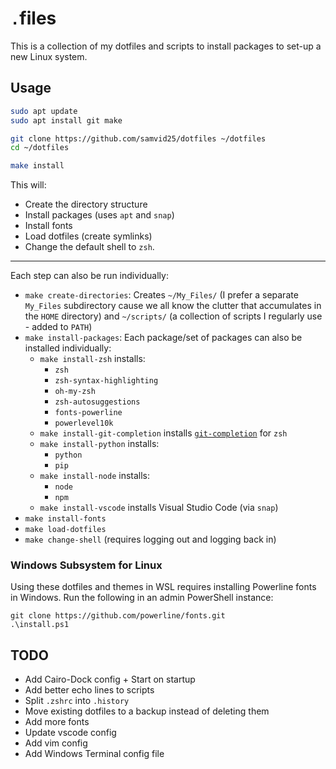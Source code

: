 # `.`files

This is a collection of my dotfiles and scripts to install packages to set-up a new Linux system.

## Usage

```bash
sudo apt update
sudo apt install git make

git clone https://github.com/samvid25/dotfiles ~/dotfiles
cd ~/dotfiles

make install
```

This will:
* Create the directory structure
* Install packages (uses `apt` and `snap`)
* Install fonts
* Load dotfiles (create symlinks)
* Change the default shell to `zsh`.

<hr \>

Each step can also be run individually:
* `make create-directories`: Creates `~/My_Files/` (I prefer a separate `My_Files` subdirectory cause we all know the clutter that accumulates in the `HOME` directory) and `~/scripts/` (a collection of scripts I regularly use - added to `PATH`)
* `make install-packages`: Each package/set of packages can also be installed individually:
    * `make install-zsh` installs:
        * `zsh`
        * `zsh-syntax-highlighting`
        * `oh-my-zsh`
        * `zsh-autosuggestions`
        * `fonts-powerline`
        * `powerlevel10k`
    * `make install-git-completion` installs [`git-completion`](https://github.com/git/git/tree/master/contrib/completion) for `zsh`
    * `make install-python` installs:
        * `python`
        * `pip`
    * `make install-node` installs:
        * `node`
        * `npm`
    * `make install-vscode` installs Visual Studio Code (via `snap`)
* `make install-fonts`
* `make load-dotfiles`
* `make change-shell` (requires logging out and logging back in)

### Windows Subsystem for Linux

Using these dotfiles and themes in WSL requires installing Powerline fonts in Windows. Run the following in an admin PowerShell instance:
```
git clone https://github.com/powerline/fonts.git
.\install.ps1
```

## TODO
* Add Cairo-Dock config + Start on startup
* Add better echo lines to scripts
* Split `.zshrc` into `.history`
* Move existing dotfiles to a backup instead of deleting them
* Add more fonts
* Update vscode config
* Add vim config
* Add Windows Terminal config file